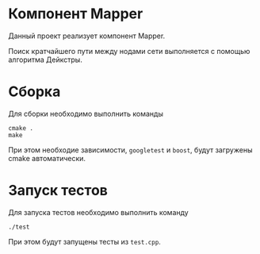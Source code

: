 # Компонент Mapper

Данный проект реализует компонент Mapper.

Поиск кратчайшего пути между нодами сети выполняется с помощью
алгоритма Дейкстры.

# Сборка

Для сборки необходимо выполнить команды

    cmake .
    make

При этом необходие зависимости, `googletest` и `boost`, будут загружены
cmake автоматически.

# Запуск тестов

Для запуска тестов необходимо выполнить команду

    ./test

При этом будут запущены тесты из `test.cpp`.
